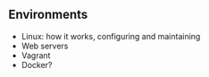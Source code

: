 Environments
------------

* Linux: how it works, configuring and maintaining
* Web servers
* Vagrant
* Docker?

